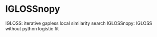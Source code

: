 # IGLOSSnopy
IGLOSS: iterative gapless local similarity search
IGLOSSnopy: IGLOSS without python logistic fit
